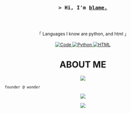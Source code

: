 <!-- START  -->
<h3 align="center">
        <samp>&gt; Hi, I'm
                <b><a target="_blank" href="http://wonder.rip">blame.</a></b>
        </samp>
</h3>
<br>

<p align="center">
        </samp>
                <br>
                「 Languages I know are python, and html  」
                <br>
                <br>
        </samp>
        <!-- Programming Languages -->
        <!-- Code logo -->
        <a href="https://github.com/blaamee?tab=repositories" target="_blank"><img alt="Code"
                        src="https://img.shields.io/badge/-code-000000?style=flat-square&logo=Plex&logoColor=white">
        </a>
        <!-- py -->
        <a href="https://github.com/inadevertently?tab=repositories" target="_blank"><img alt="Python"
                        src="https://img.shields.io/badge/-Python-3776AB?style=flat-square&logo=Python&logoColor=white">
        </a>
        <a href="https://github.com/ShahriarShafin?tab=repositories" target="_blank"><img alt="HTML"
                        src="https://img.shields.io/badge/HTML-239120?style=for-the-badge&logo=html5&logoColor=white">
        </a>
      
</p>

# <h1 align="center"> ABOUT ME </h1>

<p align="center">  

<img src="https://readme-typing-svg.herokuapp.com/?font=&pause=1000&color=2E91F7&width=435&lines=Experienced+python+developer;Learning+new+languages">
</p>

`founder @ wonder`
        
<p align="center">  
<img src="https://komarev.com/ghpvc/?username=blaamee">
</p>

<p align="center">  
<img src="https://discord.c99.nl/widget/theme-4/1022693612057804806.png">
</p>

